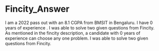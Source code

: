 # Fincity_Answer
I am a 2022 pass out with an 8.1 CGPA from BMSIT in Bengaluru. I have 0 years of experience . I was able to solve two given questions from Fincity.
As mentioned in the fincity description, a candidate with 0 years of experience can choose any one problem. I was able to solve two given questions from Fincity.
